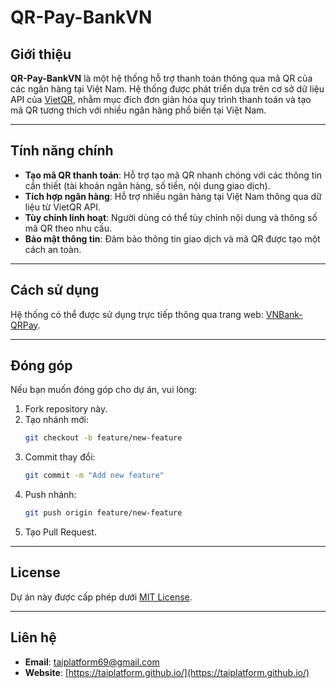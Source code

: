 # QR-Pay-BankVN

## Giới thiệu
**QR-Pay-BankVN** là một hệ thống hỗ trợ thanh toán thông qua mã QR của các ngân hàng tại Việt Nam. Hệ thống được phát triển dựa trên cơ sở dữ liệu API của [VietQR](https://www.vietqr.io/), nhằm mục đích đơn giản hóa quy trình thanh toán và tạo mã QR tương thích với nhiều ngân hàng phổ biến tại Việt Nam.

---

## Tính năng chính
- **Tạo mã QR thanh toán**: Hỗ trợ tạo mã QR nhanh chóng với các thông tin cần thiết (tài khoản ngân hàng, số tiền, nội dung giao dịch).
- **Tích hợp ngân hàng**: Hỗ trợ nhiều ngân hàng tại Việt Nam thông qua dữ liệu từ VietQR API.
- **Tùy chỉnh linh hoạt**: Người dùng có thể tùy chỉnh nội dung và thông số mã QR theo nhu cầu.
- **Bảo mật thông tin**: Đảm bảo thông tin giao dịch và mã QR được tạo một cách an toàn.

---

## Cách sử dụng
Hệ thống có thể được sử dụng trực tiếp thông qua trang web: [VNBank-QRPay](https://taiplatform.github.io/VNBank-QRPay/).

---

## Đóng góp
Nếu bạn muốn đóng góp cho dự án, vui lòng:
1. Fork repository này.
2. Tạo nhánh mới:
   ```bash
   git checkout -b feature/new-feature
   ```
3. Commit thay đổi:
   ```bash
   git commit -m "Add new feature"
   ```
4. Push nhánh:
   ```bash
   git push origin feature/new-feature
   ```
5. Tạo Pull Request.

---

## License
Dự án này được cấp phép dưới [MIT License](LICENSE).

---

## Liên hệ
- **Email**: taiplatform69@gmail.com
- **Website**: [https://taiplatform.github.io/](https://taiplatform.github.io/)

